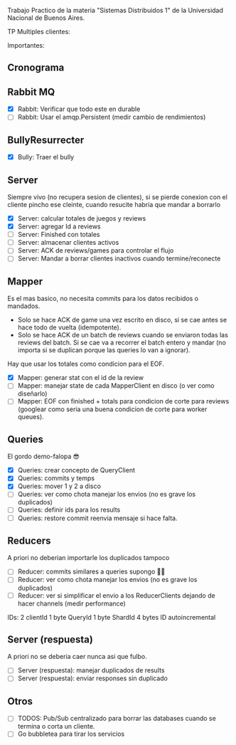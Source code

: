 Trabajo Practico de la materia "Sistemas Distribuidos 1" de la Universidad Nacional de Buenos Aires.

TP Multiples clientes:

Importantes:

## Cronograma

## Rabbit MQ

- [x] Rabbit: Verificar que todo este en durable
- [ ] Rabbit: Usar el amqp.Persistent (medir cambio de rendimientos)

## BullyResurrecter

- [x] Bully: Traer el bully

## Server

Siempre vivo (no recupera sesion de clientes), si se pierde conexion con el cliente pincho ese cleinte, cuando resucite habria que mandar a borrarlo

- [x] Server: calcular totales de juegos y reviews
- [x] Server: agregar Id a reviews
- [ ] Server: Finished con totales
- [ ] Server: almacenar clientes activos
- [ ] Server: ACK de reviews/games para controlar el flujo
- [ ] Server: Mandar a borrar clientes inactivos cuando termine/reconecte

## Mapper

Es el mas basico, no necesita commits para los datos recibidos o mandados.

- Solo se hace ACK de game una vez escrito en disco, si se cae antes se hace todo de vuelta (idempotente).
- Solo se hace ACK de un batch de reviews cuando se enviaron todas las reviews del batch. Si se cae va a recorrer el batch entero y mandar (no importa si se duplican porque las queries lo van a ignorar).

Hay que usar los totales como condicion para el EOF.

- [x] Mapper: generar stat con el id de la review
- [ ] Mapper: manejar state de cada MapperClient en disco (o ver como diseñarlo)
- [ ] Mapper: EOF con finished + totals para condicion de corte para reviews (googlear como seria una buena condicion de corte para worker queues).

## Queries

El gordo demo-falopa 😎

- [x] Queries: crear concepto de QueryClient
- [x] Queries: commits y temps
- [x] Queries: mover 1 y 2 a disco
- [ ] Queries: ver como chota manejar los envios (no es grave los duplicados)
- [ ] Queries: definir ids para los results
- [ ] Queries: restore commit reenvia mensaje si hace falta.

## Reducers

A priori no deberian importarle los duplicados tampoco

- [ ] Reducer: commits similares a queries supongo 🤷‍♂️
- [ ] Reducer: ver como chota manejar los envios (no es grave los duplicados)
- [ ] Reducer: ver si simplificar el envio a los ReducerClients dejando de hacer channels (medir performance)

IDs:
2 clientId
1 byte QueryId
1 byte ShardId
4 bytes ID autoincremental

## Server (respuesta)

A priori no se deberia caer nunca asi que fulbo.

- [ ] Server (respuesta): manejar duplicados de results
- [ ] Server (respuesta): enviar responses sin duplicado

## Otros

- [ ] TODOS: Pub/Sub centralizado para borrar las databases cuando se termina o corta un cliente.
- [ ] Go bubbletea para tirar los servicios
